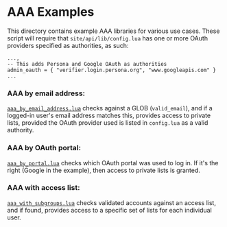 # AAA Examples
This directory contains example AAA libraries for various use cases.
These script will require that `site/api/lib/config.lua` has one or more
OAuth providers specified as authorities, as such:

~~~
...,
-- This adds Persona and Google OAuth as authorities
admin_oauth = { "verifier.login.persona.org", "www.googleapis.com" }
...
~~~

### AAA by email address:
[`aaa_by_email_address.lua`](aaa_by_email_address.lua) checks against a GLOB
(`valid_email`), and if a logged-in user's email address matches this, provides
access to private lists, provided the OAuth provider used is listed in
`config.lua` as a valid authority.


### AAA by OAuth portal:
[`aaa_by_portal.lua`](aaa_by_portal.lua) checks which OAuth portal was used to
log in. If it's the right (Google in the example), then access to private lists
is granted.


### AAA with access list:
[`aaa_with_subgroups.lua`](aaa_with_subgroups.lua) checks validated accounts
against an access list, and if found, provides access to a specific set of
lists for each individual user.
